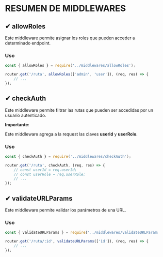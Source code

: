 
# RESUMEN DE MIDDLEWARES

## ✔ allowRoles

Este middleware permite asignar los roles que pueden acceder a determinado endpoint.

### Uso

```javascript
const { allowRoles } = require('../middlewares/allowRoles');

router.get('/ruta', allowRoles(['admin', 'user']), (req, res) => {
    // ...
});
```

## ✔ checkAuth

Este middleware permite filtrar las rutas que pueden ser accedidas por un usuario autenticado.

**Importante:** 

Este middleware agrega a la request las claves **userId** y **userRole**.

### Uso

```javascript
const { checkAuth } = require('../middlewares/checkAuth');

router.get('/ruta', checkAuth, (req, res) => {
    // const userId = req.userId;
    // const userRole = req.userRole;
    // ...
});
```

## ✔ validateURLParams

Este middleware permite validar los parámetros de una URL.

### Uso

```javascript
const { validateURLParams } = require('../middlewares/validateURLParams');

router.get('/ruta/:id', validateURLParams(['id']), (req, res) => {
    // ...
});
```